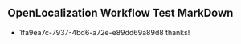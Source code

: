 ## OpenLocalization Workflow Test MarkDown
* 1fa9ea7c-7937-4bd6-a72e-e89dd69a89d8 
thanks!<!--HONumber=Mar16_HO2-->
